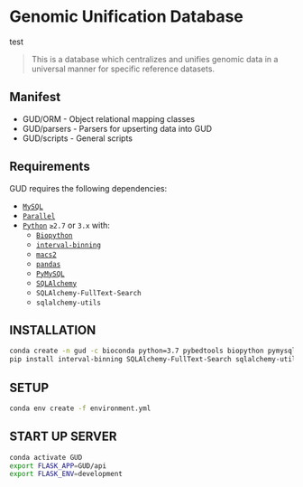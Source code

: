# Genomic Unification Database
test
> This is a database which centralizes and unifies genomic data in a universal manner for specific reference datasets.

## Manifest
+ GUD/ORM - Object relational mapping classes
+ GUD/parsers - Parsers for upserting data into GUD
+ GUD/scripts - General scripts

## Requirements
GUD requires the following dependencies:
* [`MySQL`](https://www.mysql.com)
* [`Parallel`](https://www.gnu.org/software/parallel/)
* [`Python`](https://www.python.org) `≥2.7` or `3.x` with:
    - [`Biopython`](https://biopython.org)
    - [`interval-binning`](https://interval-binning.readthedocs.io/en/latest/)
    - [`macs2`](https://github.com/taoliu/MACS/)
    - [`pandas`](https://pandas.pydata.org/)
    - [`PyMySQL`](https://pymysql.readthedocs.io/en/latest/)
    - [`SQLAlchemy`](https://www.sqlalchemy.org)
    - `SQLAlchemy-FullText-Search`
    - `sqlalchemy-utils`

## INSTALLATION

```bash
conda create -n gud -c bioconda python=3.7 pybedtools biopython pymysql
pip install interval-binning SQLAlchemy-FullText-Search sqlalchemy-utils
```

## SETUP

```bash
conda env create -f environment.yml
```

## START UP SERVER

```bash
conda activate GUD
export FLASK_APP=GUD/api
export FLASK_ENV=development
```
